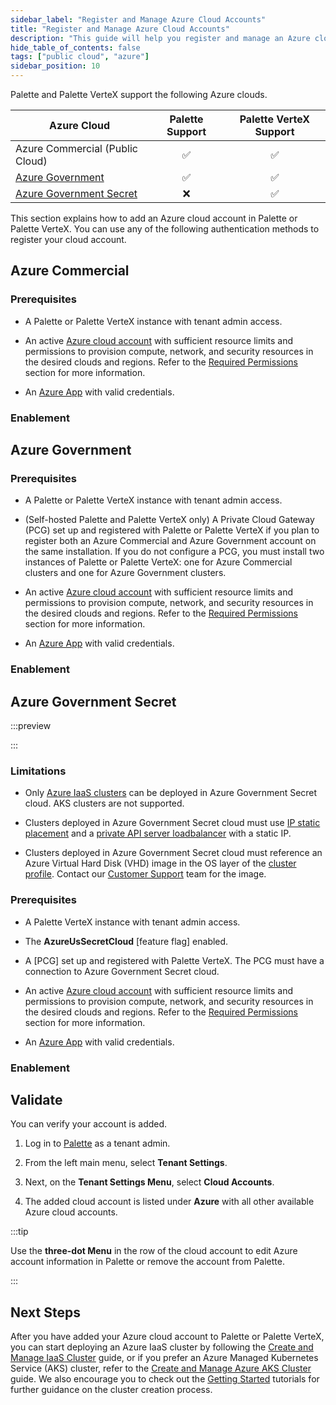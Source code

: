 ```yaml
---
sidebar_label: "Register and Manage Azure Cloud Accounts"
title: "Register and Manage Azure Cloud Accounts"
description: "This guide will help you register and manage an Azure cloud account in Palette"
hide_table_of_contents: false
tags: ["public cloud", "azure"]
sidebar_position: 10
---
```


Palette and Palette VerteX support the following Azure clouds.

| **Azure Cloud**                                                                                                                     | **Palette Support** | **Palette VerteX Support** |
| ----------------------------------------------------------------------------------------------------------------------------------- | :-----------------: | :------------------------: |
| Azure Commercial (Public Cloud)                                                                                                     | :white_check_mark:  |     :white_check_mark:     |
| [Azure Government](https://azure.microsoft.com/en-us/explore/global-infrastructure/government)                                      | :white_check_mark:  |     :white_check_mark:     |
| <TpBadge /> [Azure Government Secret](https://azure.microsoft.com/en-us/explore/global-infrastructure/government/national-security) |         :x:         |     :white_check_mark:     |

This section explains how to add an Azure cloud account in Palette or Palette VerteX. You can use any of the following
authentication methods to register your cloud account.

## Azure Commercial

### Prerequisites

- A Palette or Palette VerteX instance with tenant admin access.

- An active [Azure cloud account](https://portal.azure.com/) with sufficient resource limits and permissions to
  provision compute, network, and security resources in the desired clouds and regions. Refer to the
  [Required Permissions](./required-permissions.md) section for more information.

- An [Azure App](https://learn.microsoft.com/en-us/azure/app-service/overview) with valid credentials.

### Enablement

<PartialsComponent category="palette-setup" name="azure-cloud-account" />

## Azure Government

### Prerequisites

- A Palette or Palette VerteX instance with tenant admin access.

- (Self-hosted Palette and Palette VerteX only) A Private Cloud Gateway (PCG) set up and registered with Palette or
  Palette VerteX if you plan to register both an Azure Commercial and Azure Government account on the same installation.
  If you do not configure a PCG, you must install two instances of Palette or Palette VerteX: one for Azure Commercial
  clusters and one for Azure Government clusters.

- An active [Azure cloud account](https://portal.azure.com/) with sufficient resource limits and permissions to
  provision compute, network, and security resources in the desired clouds and regions. Refer to the
  [Required Permissions](./required-permissions.md) section for more information.

- An [Azure App](https://learn.microsoft.com/en-us/azure/app-service/overview) with valid credentials.

### Enablement

## Azure Government Secret

:::preview

:::

### Limitations

- Only [Azure IaaS clusters](./create-azure-cluster.md) can be deployed in Azure Government Secret cloud. AKS clusters
  are not supported.

- Clusters deployed in Azure Government Secret cloud must use
  [IP static placement](./create-azure-cluster.md#static-placement-settings) and a
  [private API server loadbalancer](./create-azure-cluster.md#private-api-server-lb-settings) with a static IP.

- Clusters deployed in Azure Government Secret cloud must reference an Azure Virtual Hard Disk (VHD) image in the OS
  layer of the
  [cluster profile](../../../profiles/cluster-profiles/create-cluster-profiles/create-infrastructure-profile.md).
  Contact our [Customer Support](https://spectrocloud.atlassian.net/servicedesk/customer/portals) team for the image.

### Prerequisites

- A Palette VerteX instance with tenant admin access.

- The **AzureUsSecretCloud** [feature flag] enabled.

- A [PCG] set up and registered with Palette VerteX. The PCG must have a connection to Azure Government Secret cloud.

- An active [Azure cloud account](https://portal.azure.com/) with sufficient resource limits and permissions to
  provision compute, network, and security resources in the desired clouds and regions. Refer to the
  [Required Permissions](./required-permissions.md) section for more information.

- An [Azure App](https://learn.microsoft.com/en-us/azure/app-service/overview) with valid credentials.

### Enablement

## Validate

You can verify your account is added.

1. Log in to [Palette](https://console.spectrocloud.com) as a tenant admin.

2. From the left main menu, select **Tenant Settings**.

3. Next, on the **Tenant Settings Menu**, select **Cloud Accounts**.

4. The added cloud account is listed under **Azure** with all other available Azure cloud accounts.

:::tip

Use the **three-dot Menu** in the row of the cloud account to edit Azure account information in Palette or remove the
account from Palette.

:::

## Next Steps

After you have added your Azure cloud account to Palette or Palette VerteX, you can start deploying an Azure IaaS
cluster by following the [Create and Manage IaaS Cluster](./create-azure-cluster.md) guide, or if you prefer an Azure
Managed Kubernetes Service (AKS) cluster, refer to the [Create and Manage Azure AKS Cluster](./azure.md) guide. We also
encourage you to check out the [Getting Started](../../../tutorials/getting-started/palette/azure/azure.md) tutorials
for further guidance on the cluster creation process.
